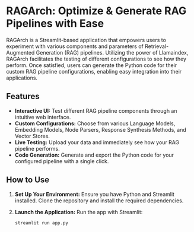 # RAGArch: Optimize & Generate RAG Pipelines with Ease

RAGArch is a Streamlit-based application that empowers users to experiment with various components and parameters of Retrieval-Augmented Generation (RAG) pipelines. Utilizing the power of Llamaindex, RAGArch facilitates the testing of different configurations to see how they perform. Once satisfied, users can generate the Python code for their custom RAG pipeline configurations, enabling easy integration into their applications.

## Features

- **Interactive UI:** Test different RAG pipeline components through an intuitive web interface.
- **Custom Configurations:** Choose from various Language Models, Embedding Models, Node Parsers, Response Synthesis Methods, and Vector Stores.
- **Live Testing:** Upload your data and immediately see how your RAG pipeline performs.
- **Code Generation:** Generate and export the Python code for your configured pipeline with a single click.

## How to Use

1. **Set Up Your Environment:**
   Ensure you have Python and Streamlit installed. Clone the repository and install the required dependencies.

2. **Launch the Application:**
   Run the app with Streamlit:

   ```bash
   streamlit run app.py
